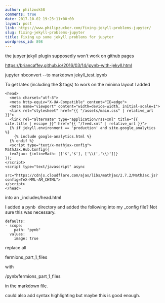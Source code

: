 ```yaml
---
author: philzook58
comments: true
date: 2017-10-02 19:23:11+00:00
layout: post
link: https://www.philipzucker.com/fixing-jekyll-problems-jupyter/
slug: fixing-jekyll-problems-jupyter
title: Fixing up some jekyll problems for jupyter
wordpress_id: 898
---
```


the jupyer jekyll plugin supposedly won't work on github pages

https://briancaffey.github.io/2016/03/14/ipynb-with-jekyll.html

jupyter nbconvert --to markdown jekyll_test.ipynb

To get latex (including the $ tags) to work on the minima layout I added

    
    <head>
      <meta charset="utf-8">
      <meta http-equiv="X-UA-Compatible" content="IE=edge">
      <meta name="viewport" content="width=device-width, initial-scale=1">
      <link rel="stylesheet" href="{{ "/assets/main.css" | relative_url }}">
      <link rel="alternate" type="application/rss+xml" title="{{ site.title | escape }}" href="{{ "/feed.xml" | relative_url }}">
      {% if jekyll.environment == 'production' and site.google_analytics %}
        {% include google-analytics.html %}
      {% endif %}
      <script type="text/x-mathjax-config">
    MathJax.Hub.Config({
      tex2jax: {inlineMath: [['$','$'], ['\\(','\\)']]}
    });
    </script>
    <script type="text/javascript" async
      src="https://cdnjs.cloudflare.com/ajax/libs/mathjax/2.7.2/MathJax.js?config=TeX-MML-AM_CHTML">
    </script>
    </head>


into an _includes/head.html





I added a pynb  directory and added the following into my _config file? Not sure this was necessary.

    
    defaults:
    - scope:
        path: "pynb"
      values:
        image: true




replace all

fermions_part_1_files

with

/pynb/fermions_part_1_files

in the markdown file.

could also add syntax highlighting but maybe this is good enough.
